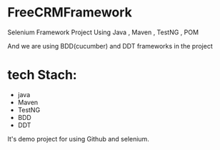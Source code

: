 # FreeCRMFramework
Selenium Framework Project Using Java , Maven , TestNG , POM 


And we are using BDD(cucumber) and DDT frameworks in the project



# tech Stach:

- java 
- Maven 
- TestNG
- BDD
- DDT


It's demo project for using Github and selenium.
